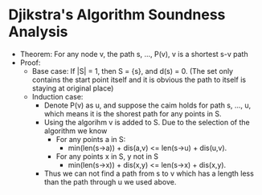 # Djikstra's Algorithm Soundness Analysis
* Theorem: For any node v, the path s, ..., P(v), v is a shortest s-v path
* Proof:
  * Base case: If |S| = 1, then S = {s}, and d(s) = 0. (The set only contains the start point itself and it is obvious the path to itself is staying at original place)
  * Induction case:
    * Denote P(v) as u, and suppose the caim holds for path s, ..., u, which means it is the shorest path for any points in S.
    * Using the algorihm v is added to S. Due to the selection of the algorithm we know 
        * For any points a in S:
            * min(len(s->a)) + dis(a,v) <= len(s->u) + dis(u,v).
        * For any points x in S, y not in S
            * min(len(s->x)) + dis(x,y) <= len(s->x) + dis(x,y).
    * Thus we can not find a path from s to v which has a length less than the path through u we used above.